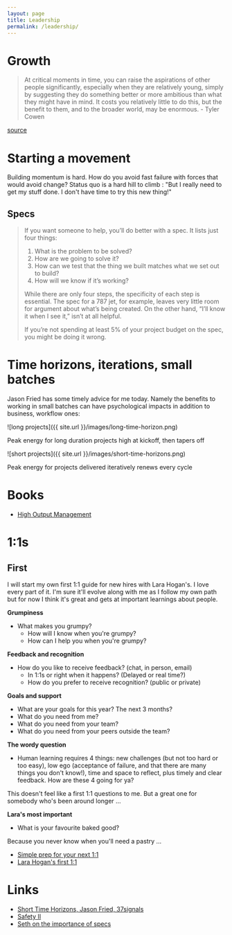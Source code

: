 ```yaml
---
layout: page
title: Leadership
permalink: /leadership/
---
```


# Growth

> At critical moments in time, you can raise the aspirations of other people significantly, especially when they are relatively young, simply by suggesting they do something better or more ambitious than what they might have in mind.  It costs you relatively little to do this, but the benefit to them, and to the broader world, may be enormous. - Tyler Cowen

[source](https://marginalrevolution.com/marginalrevolution/2018/10/high-return-activity-raising-others-aspirations.html)

# Starting a movement

Building momentum is hard. How do you avoid fast failure with forces that would avoid change? Status quo is a hard hill to climb : "But I really need to get my stuff done. I don't have time to try this new thing!"

## Specs

> If you want someone to help, you’ll do better with a spec. It lists just four things:
> 
> 1. What is the problem to be solved?
> 2. How are we going to solve it?
> 3. How can we test that the thing we built matches what we set out to build?
> 4. How will we know if it’s working?
> 
> While there are only four steps, the specificity of each step is essential. The spec for a 787 jet, for example, leaves very little room for argument about what’s being created. On the other hand, “I’ll know it when I see it,” isn’t at all helpful.
> 
> If you’re not spending at least 5% of your project budget on the spec, you might be doing it wrong.

# Time horizons, iterations, small batches

Jason Fried has some timely advice for me today. Namely the benefits to working in small batches can have psychological impacts in addition to business, workflow ones:

![long projects]({{ site.url }}/images/long-time-horizon.png)

Peak energy for long duration projects high at kickoff, then tapers off

![short projects]({{ site.url }}/images/short-time-horizons.png)

Peak energy for projects delivered iteratively renews every cycle

# Books

- [High Output Management](https://czaleskowsky.github.io/2018/12/25/high-output-management.html)

# 1:1s

## First

I will start my own first 1:1 guide for new hires with Lara Hogan's. I love every part of it. I'm sure it'll evolve along with me as I follow my own path but for now I think it's great and gets at important learnings about people.

**Grumpiness**

- What makes you grumpy?
  - How will I know when you're grumpy?
  - How can I help you when you're grumpy?

**Feedback and recognition**

- How do you like to receive feedback? (chat, in person, email)
  - In 1:1s or right when it happens? (Delayed or real time?)
  - How do you prefer to receive recognition? (public or private)

**Goals and support**

- What are your goals for this year? The next 3 months?
- What do you need from me?
- What do you need from your team?
- What do you need from your peers outside the team?

**The wordy question**

- Human learning requires 4 things: new challenges (but not too hard or too easy), low ego (acceptance of failure, and that there are many things you don't know!), time and space to reflect, plus timely and clear feedback. How are these 4 going for ya?

This doesn't feel like a first 1:1 questions to me. But a great one for somebody who's been around longer ...

**Lara's most important**

- What is your favourite baked good?

Because you never know when you'll need a pastry ...

- [Simple prep for your next 1:1](https://m.signalvnoise.com/managers-youre-not-prepared-for-your-one-on-one-meetings-here-s-what-to-do-163b1812904b)
- [Lara Hogan's first 1:1](https://larahogan.me/blog/first-one-on-one-questions/)

# Links

- [Short Time Horizons, Jason Fried, 37signals](https://m.signalvnoise.com/short-time-horizons-keep-it-fresh-eef462d4ca50)
- [Safety II](https://czaleskowsky.github.io/2018/11/15/safety-2.html)
- [Seth on the importance of specs](https://seths.blog/2018/12/creating-a-useful-spec/)

